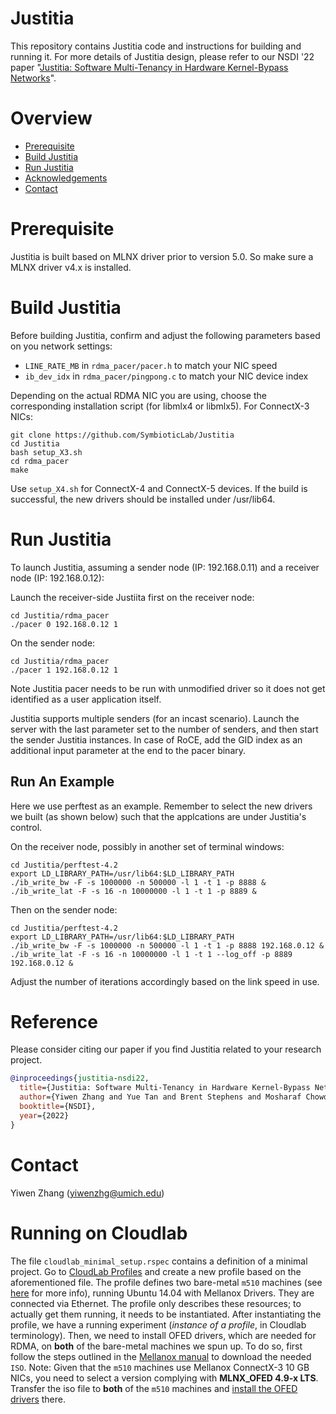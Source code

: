 # Justitia

This repository contains Justitia code and instructions for building and running it.
For more details of Justitia design, please refer to our NSDI '22 paper "[Justitia: Software Multi-Tenancy in Hardware Kernel-Bypass Networks](https://yiwenzhang92.github.io/assets/docs/justitia-nsdi22.pdf)".


# Overview

* [Prerequisite](#prerequisite)
* [Build Justitia](#build-justitia)
* [Run Justitia](#run-justitia)
* [Acknowledgements](#acknowledgements)
* [Contact](#contact)

# Prerequisite

Justitia is built based on MLNX driver prior to version 5.0. So make sure a MLNX driver v4.x is installed.

# Build Justitia

Before building Justitia, confirm and adjust the following parameters based on you network settings:

* ```LINE_RATE_MB``` in ```rdma_pacer/pacer.h``` to match your NIC speed
* ```ib_dev_idx``` in ```rdma_pacer/pingpong.c``` to match your NIC device index

Depending on the actual RDMA NIC you are using, choose the corresponding installation script (for libmlx4 or libmlx5). For ConnectX-3 NICs:

```
git clone https://github.com/SymbioticLab/Justitia
cd Justitia
bash setup_X3.sh 
cd rdma_pacer
make
```

Use ```setup_X4.sh``` for ConnectX-4 and ConnectX-5 devices.
If the build is successful, the new drivers should be installed under /usr/lib64.

# Run Justitia

To launch Justitia, assuming a sender node (IP: 192.168.0.11) and a receiver node (IP: 192.168.0.12):

Launch the receiver-side Justiita first on the receiver node:

```
cd Justitia/rdma_pacer
./pacer 0 192.168.0.12 1
```

On the sender node:

```
cd Justitia/rdma_pacer
./pacer 1 192.168.0.12 1
```

Note Justitia pacer needs to be run with unmodified driver so it does not get identified as a user application itself.

Justitia supports multiple senders (for an incast scenario). Launch the server with the last parameter set to the number of senders, and then start the sender Justitia instances.
In case of RoCE, add the GID index as an additional input parameter at the end to the pacer binary.

## Run An Example
Here we use perftest as an example. Remember to select the new drivers we built (as shown below) such that the applcations are under Justitia's control.

On the receiver node, possibly in another set of terminal windows:

```
cd Justitia/perftest-4.2
export LD_LIBRARY_PATH=/usr/lib64:$LD_LIBRARY_PATH
./ib_write_bw -F -s 1000000 -n 500000 -l 1 -t 1 -p 8888 &
./ib_write_lat -F -s 16 -n 10000000 -l 1 -t 1 -p 8889 &
```

Then on the sender node:
```
cd Justitia/perftest-4.2
export LD_LIBRARY_PATH=/usr/lib64:$LD_LIBRARY_PATH
./ib_write_bw -F -s 1000000 -n 500000 -l 1 -t 1 -p 8888 192.168.0.12 &
./ib_write_lat -F -s 16 -n 10000000 -l 1 -t 1 --log_off -p 8889 192.168.0.12 &
```

Adjust the number of iterations accordingly based on the link speed in use.

# Reference
Please consider citing our paper if you find Justitia related to your research project.
```bibtex
@inproceedings{justitia-nsdi22,
  title={Justitia: Software Multi-Tenancy in Hardware Kernel-Bypass Networks},
  author={Yiwen Zhang and Yue Tan and Brent Stephens and Mosharaf Chowdhury},
  booktitle={NSDI},
  year={2022}
}
```

# Contact
Yiwen Zhang (yiwenzhg@umich.edu)


# Running on Cloudlab
The file `cloudlab_minimal_setup.rspec` contains a definition of a minimal project.
Go to [CloudLab Profiles](https://www.cloudlab.us/manage_profile.php) and create a new profile based on the aforementioned file.
The profile defines two bare-metal `m510` machines (see [here](https://docs.cloudlab.us/hardware.html) for more info), running Ubuntu 14.04 with Mellanox Drivers. They are connected via Ethernet.
The profile only describes these resources; to actually get them running, it needs to be instantiated.
After instantiating the profile, we have a running experiment (*instance of a profile*, in Cloudlab terminology).
Then, we need to install OFED drivers, which are needed for RDMA, on **both** of the bare-metal machines we spun up.
To do so, first follow the steps outlined in the [Mellanox manual](https://docs.nvidia.com/networking/display/MLNXENv496060LTS/Downloading+Mellanox+OFED) to download the needed `ISO`.
Note: Given that the `m510` machines use Mellanox ConnectX-3 10 GB NICs, you need to select a version complying with **MLNX_OFED 4.9-x LTS**.
Transfer the iso file to **both** of the `m510` machines and [install the OFED drivers](https://docs.nvidia.com/networking/display/MLNXENv496060LTS/Installing+Mellanox+OFED) there. 
